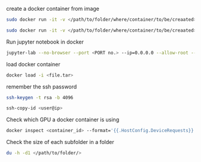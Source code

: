 create a docker container from image

```bash
sudo docker run -it -v </path/to/folder/where/container/to/be/creaated>:/workspace/ --gpus '"device=<3>"' --shm-size <128>gb <image-name>`.
```
```bash
sudo docker run -it -v </path/to/folder/where/container/to/be/creaated>:/workspace/ --gpus '"device=<3>"' --shm-size <128>gb --network host <image-name>
```
Run jupyter notebook in docker
```bash
jupyter-lab --no-browser --port <PORT no.> --ip=0.0.0.0 --allow-root --NotebookApp.token="<token>" --NotebookApp.password="<password>"
```
load docker container
```bash
docker load -i <file.tar>
```
remember the ssh password
```bash
ssh-keygen -t rsa -b 4096
```
```bash
ssh-copy-id <user@ip>
```
Check which GPU a docker container is using
```bash
docker inspect <container_id> --format='{{.HostConfig.DeviceRequests}}'
```
Check the size of each subfolder in a folder
```bash
du -h -d1 </path/to/folder/>
```



                       
